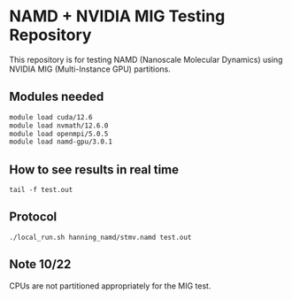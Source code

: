 # NAMD + NVIDIA MIG Testing Repository

This repository is for testing NAMD (Nanoscale Molecular Dynamics) using NVIDIA MIG (Multi-Instance GPU) partitions.

## Modules needed

```bash
module load cuda/12.6
module load nvmath/12.6.0
module load openmpi/5.0.5
module load namd-gpu/3.0.1
```

## How to see results in real time

```
tail -f test.out
```

## Protocol

```
./local_run.sh hanning_namd/stmv.namd test.out
``` 

## Note 10/22

CPUs are not partitioned appropriately for the MIG test. 